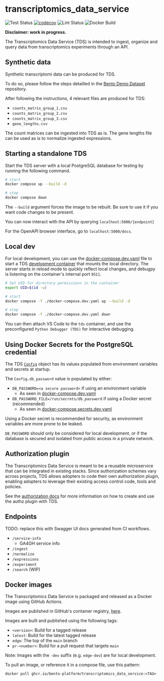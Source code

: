 # transcriptomics_data_service

![Test Status](https://github.com/bento-platform/transcriptomics_data_service/actions/workflows/test.yml/badge.svg)
[![codecov](https://codecov.io/gh/bento-platform/transcriptomics_data_service/graph/badge.svg)](https://codecov.io/gh/bento-platform/transcriptomics_data_service)
![Lint Status](https://github.com/bento-platform/transcriptomics_data_service/actions/workflows/lint.yml/badge.svg)
![Docker Build](https://github.com/bento-platform/transcriptomics_data_service/actions/workflows/build.yml/badge.svg)

**Disclaimer: work in progress.**

The Transcriptomics Data Service (TDS) is intended to ingest, organize and query data from transcriptomics experiments through an API.

## Synthetic data

Synthetic transcriptomi data can be produced for TDS.

To do so, please follow the steps detailled in the [Bento Demo Dataset](https://github.com/bento-platform/bento_demo_dataset)
repository.

After following the instructions, 4 relevant files are produced for TDS:
- `counts_matrix_group_1.csv`
- `counts_matrix_group_2.csv`
- `counts_matrix_group_3.csv`
- `gene_lengths.csv`

The count matrices can be ingested into TDS as is.
The gene lengths file can be used as is to normalize ingested expressions.

## Starting a standalone TDS

Start the TDS server with a local PostgreSQL database for testing by running the following command.
```bash
# start
docker compose up --build -d

# stop
docker compose down
```
The `--build` argument forces the image to be rebuilt. Be sure to use it if you want code changes to be present.

You can now interact with the API by querying `localhost:5000/{endpoint}`

For the OpenAPI browser interface, go to `localhost:5000/docs`.

## Local dev

For local development, you can use the [docker-compose.dev.yaml](./docker-compose.dev.yaml) file to start a TDS 
[development container](https://code.visualstudio.com/docs/devcontainers/containers) that mounts the local directory.
The server starts in reload mode to quickly reflect local changes, and debugpy is listening on the container's internal port `9511`.

```bash
# Set UID for directory permissions in the container
export UID=$(id -u)

# start
docker compose -f ./docker-compose.dev.yaml up --build -d

# stop
docker compose -f ./docker-compose.dev.yaml down
```

You can then attach VS Code to the `tds` container, and use the preconfigured `Python Debugger (TDS)` for interactive debugging.

## Using Docker Secrets for the PostgreSQL credential

The TDS [`Config`](./transcriptomics_data_service/config.py) object has its values populated from environment variables and secrets at startup.

The `Config.db_password` value is populated by either:
- `DB_PASSWORD=<a secure password>` if using an environment variable
  - As seen in [docker-compose.dev.yaml](./docker-compose.dev.yaml)
- `DB_PASSWORD_FILE=/run/secrets/db_password` if using a Docker secret (recommended)
  - As seen in [docker-compose.secrets.dev.yaml](./docker-compose.secrets.dev.yaml)

Using a Docker secret is recommended for security, as environment variables are more prone to be leaked.

`DB_PASSWORD` should only be considered for local development, or if the database is secured and isolated from public access in a private network.

## Authorization plugin

The Transcriptomics Data Service is meant to be a reusable microservice that can be integrated in existing 
stacks. Since authorization schemes vary across projects, TDS allows adopters to code their own authorization plugin, 
enabling adopters to leverage their existing access control code, tools and policies.

See the [authorization docs](./docs/authz.md) for more information on how to create and use the authz plugin with TDS.

## Endpoints

TODO: replace this with Swagger UI docs generated from CI workflows.

* `/service-info`
  * GA4GH service info
* `/ingest`
* `/normalize`
* `/expressions`
* `/experiment`
* `/search` (WIP)

## Docker images

The Transcriptomics Data Service is packaged and released as a Docker image using GitHub Actions.

Images are published in GitHub's container registry, [here](https://github.com/bento-platform/transcriptomics_data_service/pkgs/container/transcriptomics_data_service).

Images are built and published using the following tags:
- `<version>`: Build for a tagged release
- `latest`: Build for the latest tagged release
- `edge`: The top of the `main` branch
- `pr-<number>`: Build for a pull request that targets `main`

Note: Images with the `-dev` suffix (e.g. `edge-dev`) are for local development.


To pull an image, or reference it in a compose file, use this pattern:

```shell
docker pull ghcr.io/bento-platform/transcriptomics_data_service:<TAG>
```
